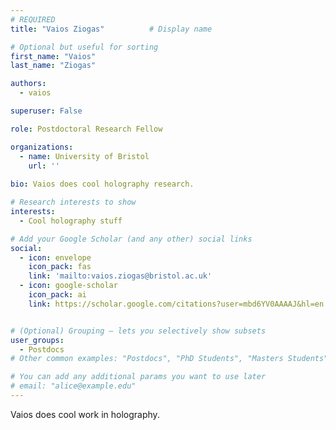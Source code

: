 ```yaml
---
# REQUIRED
title: "Vaios Ziogas"          # Display name

# Optional but useful for sorting
first_name: "Vaios"
last_name: "Ziogas"

authors:
  - vaios

superuser: False

role: Postdoctoral Research Fellow

organizations:
  - name: University of Bristol
    url: ''
  
bio: Vaios does cool holography research.

# Research interests to show
interests:
  - Cool holography stuff

# Add your Google Scholar (and any other) social links
social:
  - icon: envelope
    icon_pack: fas
    link: 'mailto:vaios.ziogas@bristol.ac.uk'
  - icon: google-scholar
    icon_pack: ai
    link: https://scholar.google.com/citations?user=mbd6YV0AAAAJ&hl=en


# (Optional) Grouping – lets you selectively show subsets
user_groups:
  - Postdocs
# Other common examples: "Postdocs", "PhD Students", "Masters Students", "Alumni"

# You can add any additional params you want to use later
# email: "alice@example.edu"
---
```

Vaios does cool work in holography.